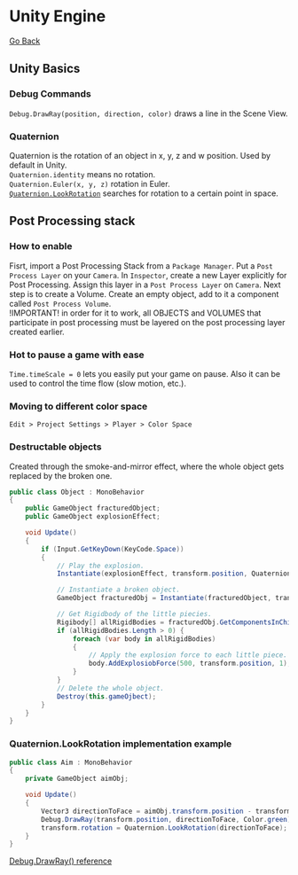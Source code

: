 # Unity Engine
[Go Back](../../README.md)
## Unity Basics
### Debug Commands
`Debug.DrawRay(position, direction, color)` draws a line in the Scene View.<br>
### Quaternion
Quaternion is the rotation of an object in x, y, z and w position. Used by default in Unity.<br>
`Quaternion.identity` means no rotation.<br>
`Quaternion.Euler(x, y, z)` rotation in Euler.<br>
[`Quaternion.LookRotation`](#quaternionlookrotation-implementation-example) searches for rotation to a certain point in space.<br>
## Post Processing stack
### How to enable
Fisrt, import a Post Processing Stack from a `Package Manager`. Put a `Post Process Layer` on your `Camera`. In `Inspector`, create a new Layer explicitly for Post Processing. Assign this layer in a `Post Process Layer` on `Camera`. Next step is to create a Volume. Create an empty object, add to it a component called `Post Process Volume`.<br>
!IMPORTANT! in order for it to work, all OBJECTS and VOLUMES that participate in post processing must be layered on the post processing layer created earlier.
### Hot to pause a game with ease
`Time.timeScale = 0` lets you easily put your game on pause. Also it can be used to control the time flow (slow motion, etc.).
### Moving to different color space
`Edit > Project Settings > Player > Color Space`
### Destructable objects
Created through the smoke-and-mirror effect, where the whole object gets replaced by the broken one.
```c#
public class Object : MonoBehavior
{
    public GameObject fracturedObject;
    public GameObject explosionEffect;

    void Update()
    {
        if (Input.GetKeyDown(KeyCode.Space))
        {
            // Play the explosion.
            Instantiate(explosionEffect, transform.position, Quaternion.identity);

            // Instantiate a broken object.
            GameObject fracturedObj = Instantiate(fracturedObject, transform.position, Quaternion.identity);

            // Get Rigidbody of the little piecies.
            Rigibody[] allRigidBodies = fracturedObj.GetComponentsInChildren<RigidBody>();
            if (allRigidBodies.Length > 0) {
                foreach (var body in allRigidBodies)
                {
                    // Apply the explosion force to each little piece.
                    body.AddExplosiobForce(500, transform.position, 1);
                }
            }
            // Delete the whole object.
            Destroy(this.gameOjbect);
        }
    }
}
```

### Quaternion.LookRotation implementation example
```c#
public class Aim : MonoBehavior
{
    private GameObject aimObj;

    void Update()
    {
        Vector3 directionToFace = aimObj.transform.position - transform.position;
        Debug.DrawRay(transform.position, directionToFace, Color.green);
        transform.rotation = Quaternion.LookRotation(directionToFace);
    }
}
```
[Debug.DrawRay() reference](#debug-commands)